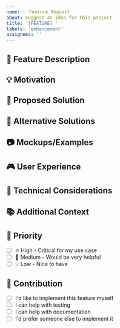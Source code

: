 ```yaml
---
name: ✨ Feature Request
about: Suggest an idea for this project
title: '[FEATURE] '
labels: 'enhancement'
assignees: ''
---
```


## 🚀 Feature Description
<!-- A clear and concise description of what you want to happen -->

## 💡 Motivation
<!-- Is your feature request related to a problem? Please describe -->
<!-- A clear and concise description of what the problem is. Ex. I'm always frustrated when [...] -->

## 🎯 Proposed Solution
<!-- Describe the solution you'd like -->
<!-- A clear and concise description of what you want to happen -->

## 🔄 Alternative Solutions
<!-- Describe alternatives you've considered -->
<!-- A clear and concise description of any alternative solutions or features you've considered -->

## 📷 Mockups/Examples
<!-- If applicable, add mockups, examples, or references to help explain your feature -->

## 🎮 User Experience
<!-- How would this feature improve the user experience? -->

## 🔧 Technical Considerations
<!-- Any technical considerations or implementation ideas -->

## 📚 Additional Context
<!-- Add any other context, screenshots, or examples about the feature request here -->

## 🎯 Priority
<!-- How important is this feature to you? -->
- [ ] 🔥 High - Critical for my use case
- [ ] 🌟 Medium - Would be very helpful
- [ ] 💡 Low - Nice to have

## 🤝 Contribution
<!-- Are you willing to contribute to implementing this feature? -->
- [ ] I'd like to implement this feature myself
- [ ] I can help with testing
- [ ] I can help with documentation
- [ ] I'd prefer someone else to implement it

